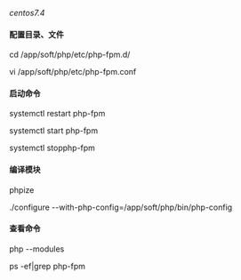_centos7.4_

#### 配置目录、文件

cd /app/soft/php/etc/php-fpm.d/

vi /app/soft/php/etc/php-fpm.conf

#### 启动命令

systemctl restart php-fpm

systemctl start php-fpm

systemctl stopphp-fpm

#### 编译模块

phpize

./configure --with-php-config=/app/soft/php/bin/php-config

#### 查看命令

php --modules

ps -ef\|grep php-fpm

